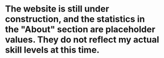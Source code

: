 # The website is still under construction, and the statistics in the "About" section are placeholder values. They do not reflect my actual skill levels at this time.

